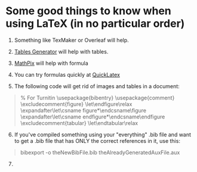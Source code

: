# Some good things to know when using LaTeX (in no particular order)

1. Something like TexMaker or Overleaf will help.
2. [Tables Generator](https://www.tablesgenerator.com) will help with tables.
3. [MathPix](https://mathpix.com) will help with formula
4. You can try formulas quickly at [QuickLatex](https://quicklatex.com)


5. The following code will get rid of images and tables in a document:
> % For Turnitin
\usepackage{bibentry}
\usepackage{comment}
\excludecomment{figure}
\let\endfigure\relax
\expandafter\let\csname figure*\endcsname\figure
\expandafter\let\csname endfigure*\endcsname\endfigure
\excludecomment{tabular}
\let\endtabular\relax


6. If you've compiled something using your "everything" .bib file and want to get a .bib file that has ONLY the correct references in it, use this:
> bibexport -o theNewBibFile.bib theAlreadyGeneratedAuxFile.aux

7. 
